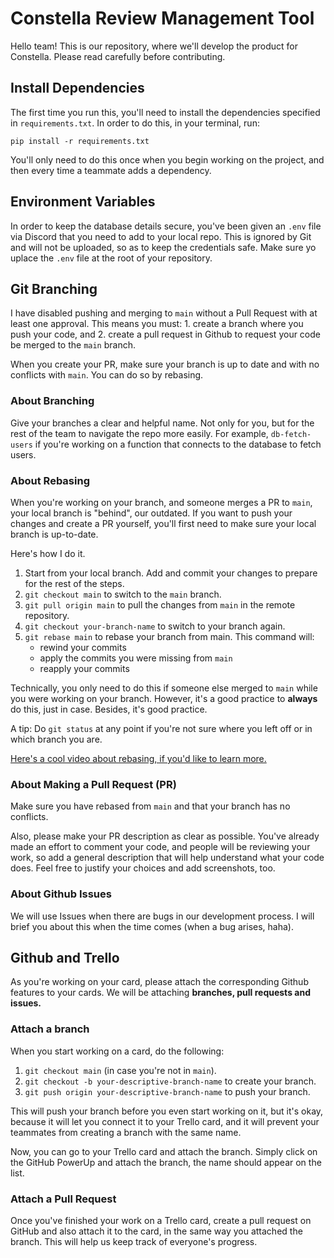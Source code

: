 # Constella Review Management Tool

Hello team! This is our repository, where we'll develop the product for Constella. Please read carefully before contributing.

## Install Dependencies

The first time you run this, you'll need to install the dependencies specified in `requirements.txt`. In order to do this, in your terminal, run:

```
pip install -r requirements.txt
```

You'll only need to do this once when you begin working on the project, and then every time a teammate adds a dependency.

## Environment Variables

In order to keep the database details secure, you've been given an `.env` file via Discord that you need to add to your local repo. This is ignored by Git and will not be uploaded, so as to keep the credentials safe. Make sure yo uplace the `.env` file at the root of your repository.

## Git Branching

I have disabled pushing and merging to `main` without a Pull Request with at least one approval. This means you must: 1. create a branch where you push your code, and 2. create a pull request in Github to request your code be merged to the `main` branch.

When you create your PR, make sure your branch is up to date and with no conflicts with `main`. You can do so by rebasing.

### About Branching
Give your branches a clear and helpful name. Not only for you, but for the rest of the team to navigate the repo more easily. For example, `db-fetch-users` if you're working on a function that connects to the database to fetch users.

### About Rebasing

When you're working on your branch, and someone merges a PR to `main`, your local branch is "behind", our outdated. If you want to push your changes and create a PR yourself, you'll first need to make sure your local branch is up-to-date.

Here's how I do it.

1. Start from your local branch. Add and commit your changes to prepare for the rest of the steps.
2. `git checkout main` to switch to the `main` branch.
3. `git pull origin main` to pull the changes from `main` in the remote repository.
4. `git checkout your-branch-name` to switch to your branch again.
5. `git rebase main` to rebase your branch from main. This command will:
   * rewind your commits
   * apply the commits you were missing from `main`
   * reapply your commits

Technically, you only need to do this if someone else merged to `main` while you were working on your branch. However, it's a good practice to **always** do this, just in case. Besides, it's good practice.

A tip: Do `git status` at any point if you're not sure where you left off or in which branch you are.

[Here's a cool video about rebasing, if you'd like to learn more.](https://www.youtube.com/watch?v=f1wnYdLEpgI&ab_channel=TheModernCoder)

### About Making a Pull Request (PR)

Make sure you have rebased from `main` and that your branch has no conflicts.

Also, please make your PR description as clear as possible. You've already made an effort to comment your code, and people will be reviewing your work, so add a general description that will help understand what your code does. Feel free to justify your choices and add screenshots, too.

### About Github Issues
We will use Issues when there are bugs in our development process. I will brief you about this when the time comes (when a bug arises, haha).

## Github and Trello

As you're working on your card, please attach the corresponding Github features to your cards. We will be attaching **branches, pull requests and issues.**

### Attach a branch

When you start working on a card, do the following:

1. `git checkout main` (in case you're not in `main`).
2. `git checkout -b your-descriptive-branch-name` to create your branch.
3. `git push origin your-descriptive-branch-name` to push your branch.

This will push your branch before you even start working on it, but it's okay, because it will let you connect it to your Trello card, and it will prevent your teammates from creating a branch with the same name.

Now, you can go to your Trello card and attach the branch. Simply click on the GitHub PowerUp and attach the branch, the name should appear on the list.

### Attach a Pull Request

Once you've finished your work on a Trello card, create a pull request on GitHub and also attach it to the card, in the same way you attached the branch. This will help us keep track of everyone's progress.
